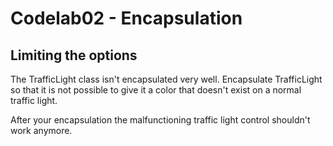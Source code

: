 # Codelab02 - Encapsulation

## Limiting the options
The TrafficLight class isn't encapsulated very well.
Encapsulate TrafficLight so that it is not possible to give it a color that doesn't exist on a normal traffic light.

After your encapsulation the malfunctioning traffic light control shouldn't work anymore.

